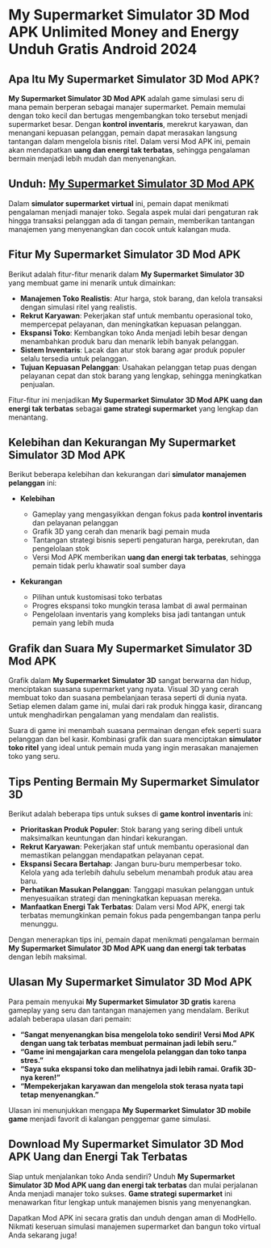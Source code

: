 # My Supermarket Simulator 3D Mod APK Unlimited Money and Energy Unduh Gratis Android 2024

## Apa Itu My Supermarket Simulator 3D Mod APK?

**My Supermarket Simulator 3D Mod APK** adalah game simulasi seru di mana pemain berperan sebagai manajer supermarket. Pemain memulai dengan toko kecil dan bertugas mengembangkan toko tersebut menjadi supermarket besar. Dengan **kontrol inventaris**, merekrut karyawan, dan menangani kepuasan pelanggan, pemain dapat merasakan langsung tantangan dalam mengelola bisnis ritel. Dalam versi Mod APK ini, pemain akan mendapatkan **uang dan energi tak terbatas**, sehingga pengalaman bermain menjadi lebih mudah dan menyenangkan.

## Unduh: [My Supermarket Simulator 3D Mod APK](https://modhello.com/my-supermarket-simulator-3d/)

Dalam **simulator supermarket virtual** ini, pemain dapat menikmati pengalaman menjadi manajer toko. Segala aspek mulai dari pengaturan rak hingga transaksi pelanggan ada di tangan pemain, memberikan tantangan manajemen yang menyenangkan dan cocok untuk kalangan muda.

## Fitur My Supermarket Simulator 3D Mod APK

Berikut adalah fitur-fitur menarik dalam **My Supermarket Simulator 3D** yang membuat game ini menarik untuk dimainkan:

- **Manajemen Toko Realistis**: Atur harga, stok barang, dan kelola transaksi dengan simulasi ritel yang realistis.
- **Rekrut Karyawan**: Pekerjakan staf untuk membantu operasional toko, mempercepat pelayanan, dan meningkatkan kepuasan pelanggan.
- **Ekspansi Toko**: Kembangkan toko Anda menjadi lebih besar dengan menambahkan produk baru dan menarik lebih banyak pelanggan.
- **Sistem Inventaris**: Lacak dan atur stok barang agar produk populer selalu tersedia untuk pelanggan.
- **Tujuan Kepuasan Pelanggan**: Usahakan pelanggan tetap puas dengan pelayanan cepat dan stok barang yang lengkap, sehingga meningkatkan penjualan.

Fitur-fitur ini menjadikan **My Supermarket Simulator 3D Mod APK uang dan energi tak terbatas** sebagai **game strategi supermarket** yang lengkap dan menantang.

## Kelebihan dan Kekurangan My Supermarket Simulator 3D Mod APK

Berikut beberapa kelebihan dan kekurangan dari **simulator manajemen pelanggan** ini:

- **Kelebihan**
  - Gameplay yang mengasyikkan dengan fokus pada **kontrol inventaris** dan pelayanan pelanggan
  - Grafik 3D yang cerah dan menarik bagi pemain muda
  - Tantangan strategi bisnis seperti pengaturan harga, perekrutan, dan pengelolaan stok
  - Versi Mod APK memberikan **uang dan energi tak terbatas**, sehingga pemain tidak perlu khawatir soal sumber daya

- **Kekurangan**
  - Pilihan untuk kustomisasi toko terbatas
  - Progres ekspansi toko mungkin terasa lambat di awal permainan
  - Pengelolaan inventaris yang kompleks bisa jadi tantangan untuk pemain yang lebih muda

## Grafik dan Suara My Supermarket Simulator 3D Mod APK

Grafik dalam **My Supermarket Simulator 3D** sangat berwarna dan hidup, menciptakan suasana supermarket yang nyata. Visual 3D yang cerah membuat toko dan suasana pembelanjaan terasa seperti di dunia nyata. Setiap elemen dalam game ini, mulai dari rak produk hingga kasir, dirancang untuk menghadirkan pengalaman yang mendalam dan realistis.

Suara di game ini menambah suasana permainan dengan efek seperti suara pelanggan dan bel kasir. Kombinasi grafik dan suara menciptakan **simulator toko ritel** yang ideal untuk pemain muda yang ingin merasakan manajemen toko yang seru.

## Tips Penting Bermain My Supermarket Simulator 3D

Berikut adalah beberapa tips untuk sukses di **game kontrol inventaris** ini:

- **Prioritaskan Produk Populer**: Stok barang yang sering dibeli untuk maksimalkan keuntungan dan hindari kekurangan.
- **Rekrut Karyawan**: Pekerjakan staf untuk membantu operasional dan memastikan pelanggan mendapatkan pelayanan cepat.
- **Ekspansi Secara Bertahap**: Jangan buru-buru memperbesar toko. Kelola yang ada terlebih dahulu sebelum menambah produk atau area baru.
- **Perhatikan Masukan Pelanggan**: Tanggapi masukan pelanggan untuk menyesuaikan strategi dan meningkatkan kepuasan mereka.
- **Manfaatkan Energi Tak Terbatas**: Dalam versi Mod APK, energi tak terbatas memungkinkan pemain fokus pada pengembangan tanpa perlu menunggu.

Dengan menerapkan tips ini, pemain dapat menikmati pengalaman bermain **My Supermarket Simulator 3D Mod APK uang dan energi tak terbatas** dengan lebih maksimal.

## Ulasan My Supermarket Simulator 3D Mod APK

Para pemain menyukai **My Supermarket Simulator 3D gratis** karena gameplay yang seru dan tantangan manajemen yang mendalam. Berikut adalah beberapa ulasan dari pemain:

- **“Sangat menyenangkan bisa mengelola toko sendiri! Versi Mod APK dengan uang tak terbatas membuat permainan jadi lebih seru.”**
- **“Game ini mengajarkan cara mengelola pelanggan dan toko tanpa stres.”**
- **“Saya suka ekspansi toko dan melihatnya jadi lebih ramai. Grafik 3D-nya keren!”**
- **“Mempekerjakan karyawan dan mengelola stok terasa nyata tapi tetap menyenangkan.”**

Ulasan ini menunjukkan mengapa **My Supermarket Simulator 3D mobile game** menjadi favorit di kalangan penggemar game simulasi.

## Download My Supermarket Simulator 3D Mod APK Uang dan Energi Tak Terbatas

Siap untuk menjalankan toko Anda sendiri? Unduh **My Supermarket Simulator 3D Mod APK uang dan energi tak terbatas** dan mulai perjalanan Anda menjadi manajer toko sukses. **Game strategi supermarket** ini menawarkan fitur lengkap untuk manajemen bisnis yang menyenangkan.

Dapatkan Mod APK ini secara gratis dan unduh dengan aman di ModHello. Nikmati keseruan simulasi manajemen supermarket dan bangun toko virtual Anda sekarang juga!

